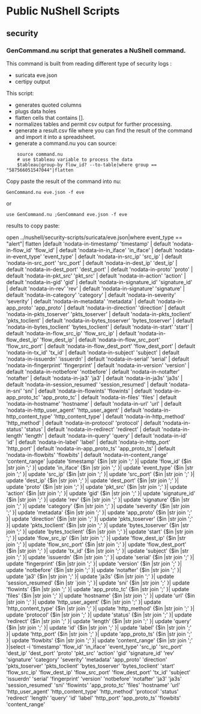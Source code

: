 # Public NuShell Scripts 
## security
### GenCommand.nu script that generates a NuShell command.

This command is built from reading different type of security logs :
- suricata eve.json
- certipy output
     
This script:
- generates quoted columns
- plugs data holes
- flatten cells that contains [].
- normalizes tables and permit csv output for further processing. 
- generate a result.csv file where you can find the result of the command and import  it into a spreadsheet.
- generate a command.nu you can source:
```nu
    source command.nu
    # use $tableau variable to process the data 
    $tableau|group-by flow_id? --to-table|where group == "587566051547044"|flatten
```
Copy paste the result of the command into nu:
```nu 
GenCommand.nu eve.json -f eve
```
or
```nu
use GenCommand.nu ;GenCommand eve.json -f eve
```
results to copy paste:

open ../nushell/security-scripts/suricata/eve.json|where event_type == "alert"| flatten |default 'nodata-in-timestamp' 'timestamp' | default 'nodata-in-flow_id' 'flow_id' | default 'nodata-in-in_iface' 'in_iface' | default 'nodata-in-event_type' 'event_type' | default 'nodata-in-src_ip' 'src_ip' | default 'nodata-in-src_port' 'src_port' | default 'nodata-in-dest_ip' 'dest_ip' | default 'nodata-in-dest_port' 'dest_port' | default 'nodata-in-proto' 'proto' | default 'nodata-in-pkt_src' 'pkt_src' | default 'nodata-in-action' 'action' | default 'nodata-in-gid' 'gid' | default 'nodata-in-signature_id' 'signature_id' | default 'nodata-in-rev' 'rev' | default 'nodata-in-signature' 'signature' | default 'nodata-in-category' 'category' | default 'nodata-in-severity' 'severity' | default 'nodata-in-metadata' 'metadata' | default 'nodata-in-app_proto' 'app_proto' | default 'nodata-in-direction' 'direction' | default 'nodata-in-pkts_toserver' 'pkts_toserver' | default 'nodata-in-pkts_toclient' 'pkts_toclient' | default 'nodata-in-bytes_toserver' 'bytes_toserver' | default 'nodata-in-bytes_toclient' 'bytes_toclient' | default 'nodata-in-start' 'start' | default 'nodata-in-flow_src_ip' 'flow_src_ip' | default 'nodata-in-flow_dest_ip' 'flow_dest_ip' | default 'nodata-in-flow_src_port' 'flow_src_port' | default 'nodata-in-flow_dest_port' 'flow_dest_port' | default 'nodata-in-tx_id' 'tx_id' | default 'nodata-in-subject' 'subject' | default 'nodata-in-issuerdn' 'issuerdn' | default 'nodata-in-serial' 'serial' | default 'nodata-in-fingerprint' 'fingerprint' | default 'nodata-in-version' 'version' | default 'nodata-in-notbefore' 'notbefore' | default 'nodata-in-notafter' 'notafter' | default 'nodata-in-ja3' 'ja3' | default 'nodata-in-ja3s' 'ja3s' | default 'nodata-in-session_resumed' 'session_resumed' | default 'nodata-in-sni' 'sni' | default 'nodata-in-flowints' 'flowints' | default 'nodata-in-app_proto_tc' 'app_proto_tc' | default 'nodata-in-files' 'files' | default 'nodata-in-hostname' 'hostname' | default 'nodata-in-url' 'url' | default 'nodata-in-http_user_agent' 'http_user_agent' | default 'nodata-in-http_content_type' 'http_content_type' | default 'nodata-in-http_method' 'http_method' | default 'nodata-in-protocol' 'protocol' | default 'nodata-in-status' 'status' | default 'nodata-in-redirect' 'redirect' | default 'nodata-in-length' 'length' | default 'nodata-in-query' 'query' | default 'nodata-in-id' 'id' | default 'nodata-in-label' 'label' | default 'nodata-in-http_port' 'http_port' | default 'nodata-in-app_proto_ts' 'app_proto_ts' | default 'nodata-in-flowbits' 'flowbits' | default 'nodata-in-content_range' 'content_range' |update 'timestamp' {$in |str join ';' }| update 'flow_id' {$in |str join ';' }| update 'in_iface' {$in |str join ';' }| update 'event_type' {$in |str join ';' }| update 'src_ip' {$in |str join ';' }| update 'src_port' {$in |str join ';' }| update 'dest_ip' {$in |str join ';' }| update 'dest_port' {$in |str join ';' }| update 'proto' {$in |str join ';' }| update 'pkt_src' {$in |str join ';' }| update 'action' {$in |str join ';' }| update 'gid' {$in |str join ';' }| update 'signature_id' {$in |str join ';' }| update 'rev' {$in |str join ';' }| update 'signature' {$in |str join ';' }| update 'category' {$in |str join ';' }| update 'severity' {$in |str join ';' }| update 'metadata' {$in |str join ';' }| update 'app_proto' {$in |str join ';' }| update 'direction' {$in |str join ';' }| update 'pkts_toserver' {$in |str join ';' }| update 'pkts_toclient' {$in |str join ';' }| update 'bytes_toserver' {$in |str join ';' }| update 'bytes_toclient' {$in |str join ';' }| update 'start' {$in |str join ';' }| update 'flow_src_ip' {$in |str join ';' }| update 'flow_dest_ip' {$in |str join ';' }| update 'flow_src_port' {$in |str join ';' }| update 'flow_dest_port' {$in |str join ';' }| update 'tx_id' {$in |str join ';' }| update 'subject' {$in |str join ';' }| update 'issuerdn' {$in |str join ';' }| update 'serial' {$in |str join ';' }| update 'fingerprint' {$in |str join ';' }| update 'version' {$in |str join ';' }| update 'notbefore' {$in |str join ';' }| update 'notafter' {$in |str join ';' }| update 'ja3' {$in |str join ';' }| update 'ja3s' {$in |str join ';' }| update 'session_resumed' {$in |str `join ';' }| update 'sni' {$in |str join ';' }| update 'flowints' {$in |str join ';' }| update 'app_proto_tc' {$in |str join ';' }| update 'files' {$in |str join ';' }| update 'hostname' {$in |str join ';' }| update 'url' {$in |str join ';' }| update 'http_user_agent' {$in |str join ';' }| update 'http_content_type' {$in |str join ';' }| update 'http_method' {$in |str join ';' }| update 'protocol' {$in |str join ';' }| update 'status' {$in |str join ';' }| update 'redirect' {$in |str join ';' }| update 'length' {$in |str join ';' }| update 'query' {$in |str join ';' }| update 'id' {$in |str join ';' }| update 'label' {$in |str join ';' }| update 'http_port' {$in |str join ';' }| update 'app_proto_ts' {$in |str join ';' }| update 'flowbits' {$in |str join ';' }| update 'content_range' {$in |str join ';' }|select -i 'timestamp' 'flow_id' 'in_iface' 'event_type' 'src_ip' 'src_port' 'dest_ip' 'dest_port' 'proto' 'pkt_src' 'action' 'gid' 'signature_id' 'rev' 'signature' 'category' 'severity' 'metadata' 'app_proto' 'direction' 'pkts_toserver' 'pkts_toclient' 'bytes_toserver' 'bytes_toclient' 'start' 'flow_src_ip' 'flow_dest_ip' 'flow_src_port' 'flow_dest_port' 'tx_id' 'subject' 'issuerdn' 'serial' 'fingerprint' 'version' 'notbefore' 'notafter' 'ja3' 'ja3s' 'session_resumed' 'sni' 'flowints' 'app_proto_tc' 'files' 'hostname' 'url' 'http_user_agent' 'http_content_type' 'http_method' 'protocol' 'status' 'redirect' 'length' 'query' 'id' 'label' 'http_port' 'app_proto_ts' 'flowbits' 'content_range'

